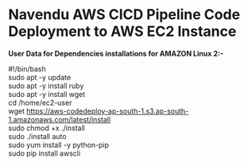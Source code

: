 # Navendu AWS CICD Pipeline Code Deployment to AWS EC2 Instance


<b>User Data for Dependencies installations for AMAZON Linux 2:-</b>

#!/bin/bash<br />
sudo apt -y update<br />
sudo apt -y install ruby<br />
sudo apt -y install wget<br />
cd /home/ec2-user<br />
wget https://aws-codedeploy-ap-south-1.s3.ap-south-1.amazonaws.com/latest/install<br />
sudo chmod +x ./install<br />
sudo ./install auto<br />
sudo yum install -y python-pip<br />
sudo pip install awscli<br />
